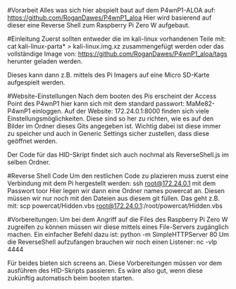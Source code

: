 #Vorarbeit 
Alles was sich hier abspielt baut auf dem P4wnP1-ALOA auf: 
https://github.com/RoganDawes/P4wnP1_aloa
Hier wird basierend auf dieser eine Reverse Shell zum Raspberry Pi Zero W aufgebaut.

#Einleitung
Zuerst sollten entweder die im kali-linux vorhandenen Teile mit:
cat kali-linux-parta* > kali-linux.img.xz
zusammengefügt werden oder das vollständige Image von:
https://github.com/RoganDawes/P4wnP1_aloa/tags
herunter geladen werden.

Dieses kann dann z.B. mittels des Pi Imagers auf eine Micro SD-Karte aufgespielt werden.

#Website-Einstellungen
Nach dem booten des Pis erscheint der Access Point des P4wnP1 hier kann sich mit dem standard passwort:
MaMe82-P4wnP1
einloggen. Auf der Website: 172.24.0.1:8000 finden sich viele Einstellungsmöglichkeiten. Diese sind so her zu richten, wie es auf den Bilder im Ordner dieses Gits angegeben ist.
Wichtig dabei ist diese immer zu speicher und auch in Generic Settings sicher zustellen, dass diese geöffnet werden.

Der Code für das HID-Skript findet sich auch nochmal als ReverseShell.js im selben Ordner.

#Reverse Shell Code
Um den restlichen Code zu plazieren muss zuerst eine Verbindung mit dem Pi hergestellt werden:
ssh root@172.24.0.1
mit dem Passwort toor
Hier legen wir dann eine Ordner names powercat an.
Diesen müssen wir nur noch mit den Dateien aus diesem git füllen. Das geht z.B. mit:
scp powercat/Hidden.vbs root@172.24.0.1:/root/powercat/Hidden.vbs

#Vorbereitungen:
Um bei dem Angriff auf die Files des Raspberry Pi Zero W zugreifen zu können müssen wir diese mittels eines File-Servers zugänglich machen. Ein einfacher Befehl dazu ist:
python -m SimpleHTTPServer 80
Um die ReverseShell aufzufangen brauchen wir noch einen Listener:
nc -vlp 4444

Für beides bieten sich screens an. Diese Vorbereitungen müssen vor dem ausführen des HID-Skripts passieren. Es wäre also gut, wenn diese zukünftig automatisch beim booten starten.

